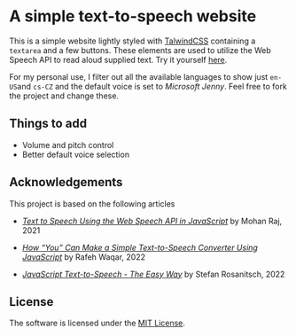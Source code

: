 # A simple text-to-speech website

This is a simple website lightly styled with [TalwindCSS](https://github.com/tailwindlabs/tailwindcss) containing a `textarea` and a few buttons. These elements are used to utilize the Web Speech API to read aloud supplied text. Try it yourself [here](https://rnd195.github.io/text-to-speech-js/).

For my personal use, I filter out all the available languages to show just `en-US`and `cs-CZ` and the default voice is set to *Microsoft Jenny*. Feel free to fork the project and change these.



## Things to add

- Volume and pitch control
- Better default voice selection



## Acknowledgements

This project is based on the following articles

- [*Text to Speech Using the Web Speech API in JavaScript*](https://blog.zolomohan.com/text-to-speech-using-the-web-speech-api-in-javascript) by Mohan Raj, 2021

- [*How “You” Can Make a Simple Text-to-Speech Converter Using JavaScript*](https://javascript.plainenglish.io/how-you-can-make-a-simple-text-to-speech-converter-using-javascript-750350237dab) by Rafeh Waqar, 2022
- [*JavaScript Text-to-Speech - The Easy Way*](https://www.assemblyai.com/blog/javascript-text-to-speech-easy-way/)  by Stefan Rosanitsch, 2022



## License

The software is licensed under the [MIT License](https://github.com/rnd195/text-to-speech-js/blob/main/LICENSE).
